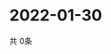 # 2022-01-30
  共 0条

  <!-- BEGIN -->
  <!-- 最后更新时间Sun Jan 30 2022 00:20:05 GMT+0000 (Coordinated Universal Time) -->
  
  <!-- END -->
  
  